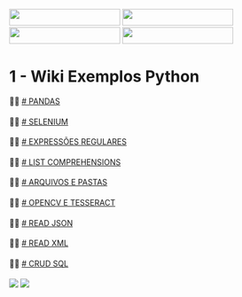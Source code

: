 <img src="http://ForTheBadge.com/images/badges/made-with-python.svg" width="200" height="30"> <img src="https://img.shields.io/badge/Made%20with-Jupyter-orange?style=for-the-badge&logo=Jupyter" width="200" height="30"><br>
<img src="https://img.shields.io/badge/Made%20with-Markdown-1f425f.svg" width="200" height="30"> <img src="https://img.shields.io/badge/Made%20for-VSCode-1f425f.svg" width="200" height="30">


# 1 - Wiki Exemplos Python

  🙋‍♀️ [# PANDAS](https://github.com/edenilsonsantos/Exemplos-Python/blob/main/Pandas.ipynb)
####
  🙋‍♀️ [# SELENIUM](https://github.com/edenilsonsantos/Exemplos-Python/blob/main/Selenium.ipynb)
####
  🙋‍♀️ [# EXPRESSÕES REGULARES](https://github.com/edenilsonsantos/Exemplos-Python/blob/main/Regex.ipynb)
####
  🙋‍♀️ [# LIST COMPREHENSIONS](https://github.com/edenilsonsantos/Exemplos-Python/blob/main/List_Comprehensions.ipynb)
####
  🙋‍♀️ [# ARQUIVOS E PASTAS](https://github.com/edenilsonsantos/Exemplos-Python/blob/main/Files_and_Folders.ipynb)
####
  🙋‍♀️ [# OPENCV E TESSERACT](https://github.com/edenilsonsantos/Exemplos-Python/blob/main/Manipulando_Imagens.ipynb)
####
  🙋‍♀️ [# READ JSON](https://github.com/edenilsonsantos/Exemplos-Python/blob/main/Read_Json.ipynb)
####
  🙋‍♀️ [# READ XML](https://github.com/edenilsonsantos/Exemplos-Python/blob/main/Read_XML.ipynb)
####
  🙋‍♀️ [# CRUD SQL](https://github.com/edenilsonsantos/Exemplos-Python/blob/main/SQL.ipynb)
####

[<img src="https://img.shields.io/badge/YouTube-FF0000?style=for-the-badge&logo=youtube&logoColor=white">](https://www.youtube.com/@pcaomaximo)
[<img src="https://img.shields.io/badge/LinkedIn-0077B5?style=for-the-badge&logo=linkedin&logoColor=white">](https://www.linkedin.com/in/edenilson-fernandes-dos-santos-57a1b276)


